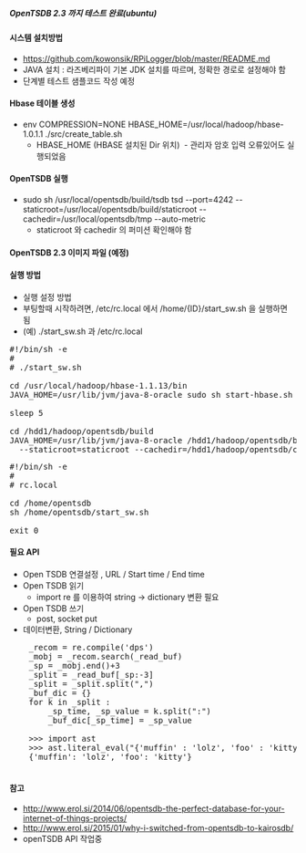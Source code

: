 ##### OpenTSDB 2.3 까지 테스트 완료(ubuntu)

#### 시스템 설치방법
- https://github.com/kowonsik/RPiLogger/blob/master/README.md
- JAVA 설치 : 라즈베리파이 기본 JDK 설치를 따르며, 정확한 경로로 설정해야 함
- 단계별 테스트 샘플코드 작성 예정 

#### Hbase 테이블 생성
- env COMPRESSION=NONE HBASE_HOME=/usr/local/hadoop/hbase-1.0.1.1 ./src/create_table.sh
  - HBASE_HOME (HBASE 설치된 Dir 위치)
  - 관리자 암호 입력 오류있어도 실행되었음
   
#### OpenTSDB 실행  
- sudo sh /usr/local/opentsdb/build/tsdb tsd --port=4242 --staticroot=/usr/local/opentsdb/build/staticroot --cachedir=/usr/local/opentsdb/tmp --auto-metric
  - staticroot 와 cachedir 의 퍼미션 확인해야 함
  
#### OpenTSDB 2.3 이미지 파일 (예정)

#### 실행 방법
 - 실행 설정 방법
 - 부팅할때 시작하려면, /etc/rc.local 에서 /home/{ID}/start_sw.sh 을 실행하면 됨
 - (예) ./start_sw.sh 과 /etc/rc.local
<pre>
#!/bin/sh -e
#
# ./start_sw.sh

cd /usr/local/hadoop/hbase-1.1.13/bin
JAVA_HOME=/usr/lib/jvm/java-8-oracle sudo sh start-hbase.sh

sleep 5

cd /hdd1/hadoop/opentsdb/build
JAVA_HOME=/usr/lib/jvm/java-8-oracle /hdd1/hadoop/opentsdb/build/tsdb tsd --port=4242 
  --staticroot=staticroot --cachedir=/hdd1/hadoop/opentsdb/cache_tmp --auto-metric
</pre>

<pre>
#!/bin/sh -e
#
# rc.local

cd /home/opentsdb
sh /home/opentsdb/start_sw.sh

exit 0 
</pre>


#### 필요 API
 - Open TSDB 연결설정 , URL / Start time / End time
 - Open TSDB 읽기
   - import re 를 이용하여 string -> dictionary 변환 필요
 - Open TSDB 쓰기
   - post, socket put
 - 데이터변환, String / Dictionary
  
<pre>
    _recom = re.compile('dps')
    _mobj = _recom.search(_read_buf)
    _sp = _mobj.end()+3
    _split = _read_buf[_sp:-3]
    _split = _split.split(",")
    _buf_dic = {}    
    for k in _split :
        _sp_time, _sp_value = k.split(":")
        _buf_dic[_sp_time] = _sp_value
                    
    >>> import ast
    >>> ast.literal_eval("{'muffin' : 'lolz', 'foo' : 'kitty'}")
    {'muffin': 'lolz', 'foo': 'kitty'}
    
</pre>


#### 참고
- http://www.erol.si/2014/06/opentsdb-the-perfect-database-for-your-internet-of-things-projects/
- http://www.erol.si/2015/01/why-i-switched-from-opentsdb-to-kairosdb/
- openTSDB API 작업중
